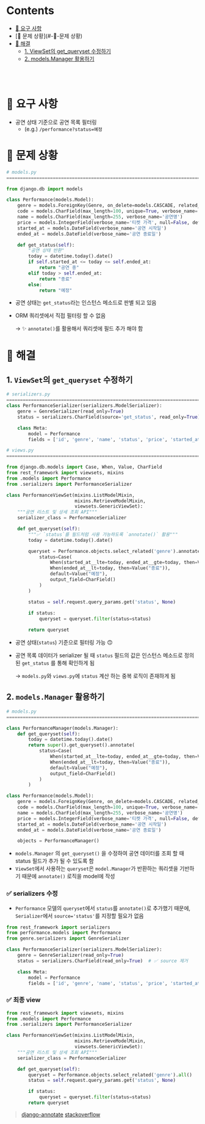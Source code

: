 # Contents
- [🔷 요구 사항](#-🔷-요구-사항)
- [🔷 문제 상황](#-🔷-문제 상황)
- [🔷 해결](#-🔷-해결)
  - [1. ViewSet의 get_queryset 수정하기](##-1.-ViewSet의-get_queryset-수정하기)
  - [2. models.Manager 활용하기](##-2.-models.Manager-활용하기)

<br>
<br>

# 🔷 요구 사항

- 공연 상태 기준으로 공연 목록 필터링
    - (e.g.) `/performance?status=예정`

# 🔷 문제 상황

```python
# models.py
============================================================================

from django.db import models

class Performance(models.Model):
    genre = models.ForeignKey(Genre, on_delete=models.CASCADE, related_name='performances', verbose_name='장르')
    code = models.CharField(max_length=100, unique=True, verbose_name='KOPIS 공연ID')
    name = models.CharField(max_length=255, verbose_name='공연명')
    price = models.IntegerField(verbose_name='티켓 가격', null=False, default=0)
    started_at = models.DateField(verbose_name='공연 시작일')
    ended_at = models.DateField(verbose_name='공연 종료일')

    def get_status(self):
        "공연 상태 반환"
        today = datetime.today().date()
        if self.started_at <= today <= self.ended_at:
            return "공연 중"
        elif today > self.ended_at:
            return "종료"
        else:
            return "예정"
```

- 공연 상태는 `get_status`라는 인스턴스 메소드로 판별 되고 있음
- ORM 쿼리셋에서 직접 필터링 할 수 없음
    
    → ✨ `annotate()`를 활용해서 쿼리셋에 필드 추가 해야 함
    

# 🔷 해결

## 1. `ViewSet`의 `get_queryset` 수정하기

```python
# serializers.py
============================================================================
class PerformanceSerializer(serializers.ModelSerializer):
    genre = GenreSerializer(read_only=True)
    status = serializers.CharField(source='get_status', read_only=True)

    class Meta:
        model = Performance
        fields = ['id', 'genre', 'name', 'status', 'price', 'started_at', 'ended_at']

# views.py
============================================================================

from django.db.models import Case, When, Value, CharField
from rest_framework import viewsets, mixins
from .models import Performance
from .serializers import PerformanceSerializer

class PerformanceViewSet(mixins.ListModelMixin,
                         mixins.RetrieveModelMixin,
                         viewsets.GenericViewSet):
    """공연 리스트 및 상세 조회 API"""
    serializer_class = PerformanceSerializer

    def get_queryset(self):
        """✅ `status`를 필드처럼 사용 가능하도록 `annotate()` 활용"""
        today = datetime.today().date()

        queryset = Performance.objects.select_related('genre').annotate(
            status=Case(
                When(started_at__lte=today, ended_at__gte=today, then=Value("공연 중")),
                When(ended_at__lt=today, then=Value("종료")),
                default=Value("예정"),
                output_field=CharField()
            )
        )

        status = self.request.query_params.get('status', None)
        
        if status:
            queryset = queryset.filter(status=status)

        return queryset
```

- 공연 상태(`status`) 기준으로 필터링 가능 🙃
- 공연 목록 데이터가 serializer 될 때 `status` 필드의 값은 인스턴스 메소드로 정의된 `get_status` 를 통해 확인하게 됨
    
    → `models.py`와 `views.py`에 `status` 계산 하는 중복 로직이 존재하게 됨
    

## 2. `models.Manager` 활용하기

```python
# models.py
============================================================================

class PerformanceManager(models.Manager):
    def get_queryset(self):
        today = datetime.today().date()
        return super().get_queryset().annotate(
            status=Case(
                When(started_at__lte=today, ended_at__gte=today, then=Value("공연 중")),
                When(ended_at__lt=today, then=Value("종료")),
                default=Value("예정"),
                output_field=CharField()
            )
        )

class Performance(models.Model):
    genre = models.ForeignKey(Genre, on_delete=models.CASCADE, related_name='performances', verbose_name='장르')
    code = models.CharField(max_length=100, unique=True, verbose_name='KOPIS 공연ID')
    name = models.CharField(max_length=255, verbose_name='공연명')
    price = models.IntegerField(verbose_name='티켓 가격', null=False, default=0)
    started_at = models.DateField(verbose_name='공연 시작일')
    ended_at = models.DateField(verbose_name='공연 종료일')

    objects = PerformanceManager()
```

- `models.Manager` 의 `get_queryset()` 을 수정하여 공연 데이터를 조회 할 때 status 필드가 추가 될 수 있도록 함
- `ViewSet`에서 사용하는 `queryset`은 `model.Manager`가 반환하는 쿼리셋을 기반하기 때문에 `annotate()` 로직을 model에 작성

### ✅ serializers 수정

- `Performance` 모델의 `queryset`에서 `status`를 `annotate()`로 추가했기 때문에, `Serializer`에서 `source='status'`를 지정할 필요가 없음

```python
from rest_framework import serializers
from performance.models import Performance
from genre.serializers import GenreSerializer

class PerformanceSerializer(serializers.ModelSerializer):
    genre = GenreSerializer(read_only=True)
    status = serializers.CharField(read_only=True)  # ✅ source 제거

    class Meta:
        model = Performance
        fields = ['id', 'genre', 'name', 'status', 'price', 'started_at', 'ended_at']

```

### ✅ 최종 view

```python
from rest_framework import viewsets, mixins
from .models import Performance
from .serializers import PerformanceSerializer

class PerformanceViewSet(mixins.ListModelMixin,
                         mixins.RetrieveModelMixin,
                         viewsets.GenericViewSet):
    """공연 리스트 및 상세 조회 API"""
    serializer_class = PerformanceSerializer

    def get_queryset(self):
        queryset = Performance.objects.select_related('genre').all()
        status = self.request.query_params.get('status', None)

        if status:
            queryset = queryset.filter(status=status)
        return queryset
```

> [django-annotate](https://docs.djangoproject.com/en/5.1/ref/models/querysets/#annotate)
> [stackoverflow](https://stackoverflow.com/questions/56909019/annotations-in-django-with-model-managers)